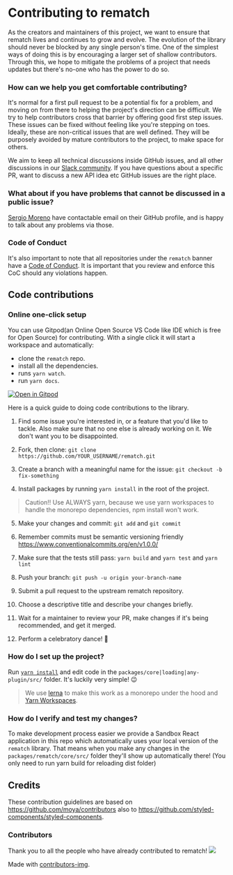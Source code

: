 # Contributing to rematch
As the creators and maintainers of this project, we want to ensure that rematch lives and continues to grow and evolve.
The evolution of the library should never be blocked by any single person's time.
One of the simplest ways of doing this is by encouraging a larger set of shallow contributors.
Through this, we hope to mitigate the problems of a project that needs updates but there's no-one who has the power to do so.

### How can we help you get comfortable contributing?

It's normal for a first pull request to be a potential fix for a problem, and moving on from there to helping the project's direction can be difficult.
We try to help contributors cross that barrier by offering good first step issues. These issues can be fixed without feeling like you're stepping on toes. Ideally, these are non-critical issues that are well defined. They will be purposely avoided by mature contributors to the project, to make space for others.

We aim to keep all technical discussions inside GitHub issues, and all other discussions in our [Slack community](https://rematchjs.slack.com). If you have questions about a specific PR, want to discuss a new API idea etc GitHub issues are the right place.

### What about if you have problems that cannot be discussed in a public issue?

[Sergio Moreno](https://github.com/semoal) have contactable email on their GitHub profile, and is happy to talk about any problems via those.

### Code of Conduct

It's also important to note that all repositories under the `rematch` banner have a [Code of Conduct](./CODE_OF_CONDUCT.md). It is important that you review and enforce this CoC should any violations happen.

## Code contributions

### Online one-click setup

You can use Gitpod(an Online Open Source VS Code like IDE which is free for Open Source) for contributing. With a single click it will start a workspace and automatically:

- clone the `rematch` repo.
- install all the dependencies.
- runs `yarn watch`.
- run `yarn docs`.

[![Open in Gitpod](https://gitpod.io/button/open-in-gitpod.svg)](https://gitpod.io/from-referrer/)

Here is a quick guide to doing code contributions to the library.

1. Find some issue you're interested in, or a feature that you'd like to tackle.
   Also make sure that no one else is already working on it. We don't want you to be
   disappointed.

2. Fork, then clone: `git clone https://github.com/YOUR_USERNAME/rematch.git`

3. Create a branch with a meaningful name for the issue: `git checkout -b fix-something`

4. Install packages by running `yarn install` in the root of the project.

> Caution!! Use ALWAYS yarn, because we use yarn workspaces to handle the monorepo dependencies, npm install won't work.

5. Make your changes and commit: `git add` and `git commit`

6. Remember commits must be semantic versioning friendly  https://www.conventionalcommits.org/en/v1.0.0/

6. Make sure that the tests still pass: `yarn build` and `yarn test` and `yarn lint`

7. Push your branch: `git push -u origin your-branch-name`

8. Submit a pull request to the upstream rematch repository.

9. Choose a descriptive title and describe your changes briefly.

10. Wait for a maintainer to review your PR, make changes if it's being recommended, and get it merged.

11. Perform a celebratory dance! :dancer:

### How do I set up the project?

Run [`yarn install`](https://classic.yarnpkg.com/lang/en) and edit code in the `packages/core|loading|any-plugin/src/` folder. It's luckily very simple! :wink:

> We use [lerna](https://github.com/lerna/lerna) to make this work as a monorepo under the hood and [Yarn Workspaces](https://classic.yarnpkg.com/blog/2017/08/02/introducing-workspaces/).

### How do I verify and test my changes?

To make development process easier we provide a Sandbox React application in this repo which automatically uses your local version of the `rematch` library.
That means when you make any changes in the `packages/rematch/core/src/` folder they'll show up automatically there! (You only need to run yarn build for reloading dist folder)

## Credits

These contribution guidelines are based on https://github.com/moya/contributors also to https://github.com/styled-components/styled-components.

### Contributors

Thank you to all the people who have already contributed to rematch!
<a href="https://github.com/rematch/rematch/graphs/contributors">
  <img src="https://contributors-img.web.app/image?repo=rematch/rematch" />
</a>

Made with [contributors-img](https://contributors-img.web.app).

